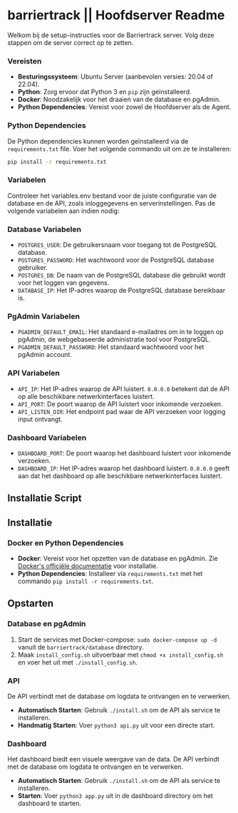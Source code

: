 # barriertrack || Hoofdserver Readme

Welkom bij de setup-instructies voor de Barriertrack server. Volg deze stappen om de server correct op te zetten.


### Vereisten
- **Besturingssysteem**: Ubuntu Server (aanbevolen versies: 20.04 of 22.04).
- **Python**: Zorg ervoor dat Python 3 en `pip` zijn geïnstalleerd.
- **Docker**: Noodzakelijk voor het draaien van de database en pgAdmin.
- **Python Dependencies**: Vereist voor zowel de Hoofdserver als de Agent.




### Python Dependencies
De Python dependencies kunnen worden geïnstalleerd via de `requirements.txt` file. Voer het volgende commando uit om ze te installeren:

```bash
pip install -r requirements.txt

```

### Variabelen

Controleer het variables.env bestand voor de juiste configuratie van de database en de API, zoals inloggegevens en serverinstellingen. Pas de volgende variabelen aan indien nodig:


### Database Variabelen
- `POSTGRES_USER`: De gebruikersnaam voor toegang tot de PostgreSQL database.
- `POSTGRES_PASSWORD`: Het wachtwoord voor de PostgreSQL database gebruiker.
- `POSTGRES_DB`: De naam van de PostgreSQL database die gebruikt wordt voor het loggen van gegevens.
- `DATABASE_IP`: Het IP-adres waarop de PostgreSQL database bereikbaar is.

### PgAdmin Variabelen
- `PGADMIN_DEFAULT_EMAIL`: Het standaard e-mailadres om in te loggen op pgAdmin, de webgebaseerde administratie tool voor PostgreSQL.
- `PGADMIN_DEFAULT_PASSWORD`: Het standaard wachtwoord voor het pgAdmin account.

### API Variabelen
- `API_IP`: Het IP-adres waarop de API luistert. `0.0.0.0` betekent dat de API op alle beschikbare netwerkinterfaces luistert.
- `API_PORT`: De poort waarop de API luistert voor inkomende verzoeken.
- `API_LISTEN_DIR`: Het endpoint pad waar de API verzoeken voor logging input ontvangt.

### Dashboard Variabelen
- `DASHBOARD_PORT`: De poort waarop het dashboard luistert voor inkomende verzoeken.
- `DASHBOARD_IP`: Het IP-adres waarop het dashboard luistert. `0.0.0.0` geeft aan dat het dashboard op alle beschikbare netwerkinterfaces luistert.

## Installatie Script

## Installatie

### Docker en Python Dependencies
- **Docker**: Vereist voor het opzetten van de database en pgAdmin. Zie [Docker's officiële documentatie](https://docs.docker.com/get-docker/) voor installatie.
- **Python Dependencies**: Installeer via `requirements.txt` met het commando `pip install -r requirements.txt`.

## Opstarten

### Database en pgAdmin
1. Start de services met Docker-compose: `sudo docker-compose up -d` vanuit de `barriertrack/database` directory.
2. Maak `install_config.sh` uitvoerbaar met `chmod +x install_config.sh` en voer het uit met `./install_config.sh`.

### API
De API verbindt met de database om logdata te ontvangen en te verwerken.
- **Automatisch Starten**: Gebruik `./install.sh` om de API als service te installeren.
- **Handmatig Starten**: Voer `python3 api.py` uit voor een directe start.

### Dashboard
Het dashboard biedt een visuele weergave van de data.
De API verbindt met de database om logdata te ontvangen en te verwerken.
- **Automatisch Starten**: Gebruik `./install.sh` om de API als service te installeren.
- **Starten**: Voer `python3 app.py` uit in de dashboard directory om het dashboard te starten.




